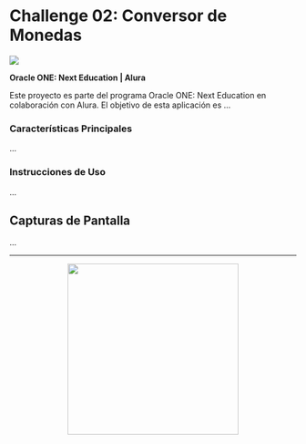 # Challenge 02: Conversor de Monedas

<img src="https://github.com/Dev-Totti/Challenge-01-Encriptador/assets/92545913/b7399ddb-55d3-40fc-b38e-6f324e5d721a">

**Oracle ONE: Next Education | Alura**

Este proyecto es parte del programa Oracle ONE: Next Education en colaboración con Alura. El objetivo de esta aplicación es ...

### Características Principales
...

### Instrucciones de Uso
...

## Capturas de Pantalla
...

---
<p align="center">
  <img src="https://github.com/Dev-Totti/OracleONE-Challenge-Encriptador/assets/92545913/313bbac8-302f-494b-a8e0-1afa1798eeea" width="300px">
</p>
